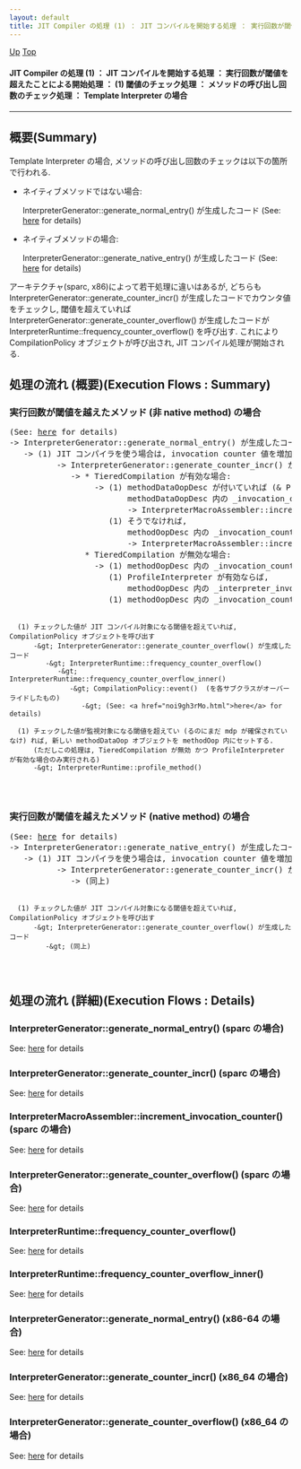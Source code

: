 ```yaml
---
layout: default
title: JIT Compiler の処理 (1) ： JIT コンパイルを開始する処理 ： 実行回数が閾値を超えたことによる開始処理 ： (1) 閾値のチェック処理 ： メソッドの呼び出し回数のチェック処理 ： Template Interpreter の場合
---
```

[Up](nolR92Ajmf.html) [Top](../index.html)

#### JIT Compiler の処理 (1) ： JIT コンパイルを開始する処理 ： 実行回数が閾値を超えたことによる開始処理 ： (1) 閾値のチェック処理 ： メソッドの呼び出し回数のチェック処理 ： Template Interpreter の場合

--- 
## 概要(Summary)
Template Interpreter の場合, メソッドの呼び出し回数のチェックは以下の箇所で行われる.

  * ネイティブメソッドではない場合: 

    InterpreterGenerator::generate_normal_entry() が生成したコード (See: [here](no2935G1h.html) for details)

  * ネイティブメソッドの場合: 

    InterpreterGenerator::generate_native_entry() が生成したコード (See: [here](no3059asZ.html) for details)

アーキテクチャ(sparc, x86)によって若干処理に違いはあるが, 
どちらも InterpreterGenerator::generate_counter_incr() が生成したコードでカウンタ値をチェックし, 
閾値を超えていれば InterpreterGenerator::generate_counter_overflow() が生成したコードが
InterpreterRuntime::frequency_counter_overflow() を呼び出す.
これにより CompilationPolicy オブジェクトが呼び出され, JIT コンパイル処理が開始される.


## 処理の流れ (概要)(Execution Flows : Summary)
### 実行回数が閾値を越えたメソッド (非 native method) の場合
<div class="flow-abst"><pre>
(See: <a href="no2935G1h.html">here</a> for details)
-&gt; InterpreterGenerator::generate_normal_entry() が生成したコード
   -&gt; (1) JIT コンパイラを使う場合は, invocation counter 値を増加させて値をチェックする
          -&gt; InterpreterGenerator::generate_counter_incr() が生成したコード
             -&gt; * TieredCompilation が有効な場合:
                  -&gt; (1) methodDataOopDesc が付いていれば (&amp; ProfileInterpreter が有効ならば), 
                         methodDataOopDesc 内の _invocation_counter のカウンタ値をインクリメントしてチェックする
                         -&gt; InterpreterMacroAssembler::increment_mask_and_jump() が生成したコード
                     (1) そうでなければ, 
                         methodOopDesc 内の _invocation_counter のカウンタ値をインクリメントしてチェックする
                         -&gt; InterpreterMacroAssembler::increment_mask_and_jump() が生成したコード
                * TieredCompilation が無効な場合:
                  -&gt; (1) methodOopDesc 内の _invocation_counter のカウンタ値をインクリメントする
                     (1) ProfileInterpreter が有効ならば, 
                         methodOopDesc 内の _interpreter_invocation_count のカウンタ値をインクリメントする
                     (1) methodOopDesc 内の _invocation_counter のカウンタ値 (+ _backedge_counter のカウンタ値) をチェックする

      (1) チェックした値が JIT コンパイル対象になる閾値を超えていれば, CompilationPolicy オブジェクトを呼び出す
          -&gt; InterpreterGenerator::generate_counter_overflow() が生成したコード
             -&gt; InterpreterRuntime::frequency_counter_overflow()
                -&gt; InterpreterRuntime::frequency_counter_overflow_inner()
                   -&gt; CompilationPolicy::event()  (を各サブクラスがオーバーライドしたもの)
                      -&gt; (See: <a href="noi9gh3rMo.html">here</a> for details)

      (1) チェックした値が監視対象になる閾値を超えてい (るのにまだ mdp が確保されていなけ) れば, 新しい methodDataOop オブジェクトを methodOop 内にセットする.
          (ただしこの処理は, TieredCompilation が無効 かつ ProfileInterpreter が有効な場合のみ実行される)
          -&gt; InterpreterRuntime::profile_method()
</pre></div>

### 実行回数が閾値を越えたメソッド (native method) の場合
<div class="flow-abst"><pre>
(See: <a href="noPQtTMmO9.html">here</a> for details)
-&gt; InterpreterGenerator::generate_native_entry() が生成したコード
   -&gt; (1) JIT コンパイラを使う場合は, invocation counter 値を増加させて値をチェックする
          -&gt; InterpreterGenerator::generate_counter_incr() が生成したコード
             -&gt; (同上)

      (1) チェックした値が JIT コンパイル対象になる閾値を超えていれば, CompilationPolicy オブジェクトを呼び出す
          -&gt; InterpreterGenerator::generate_counter_overflow() が生成したコード
             -&gt; (同上)
</pre></div>

## 処理の流れ (詳細)(Execution Flows : Details)
### InterpreterGenerator::generate_normal_entry() (sparc の場合)
See: [here](no3718gDz.html) for details
### InterpreterGenerator::generate_counter_incr() (sparc の場合)
See: [here](no3059SDH.html) for details
### InterpreterMacroAssembler::increment_invocation_counter() (sparc の場合)
See: [here](no10981BFy.html) for details
### InterpreterGenerator::generate_counter_overflow() (sparc の場合)
See: [here](no10981wpo.html) for details
### InterpreterRuntime::frequency_counter_overflow()
See: [here](no10981PY0.html) for details
### InterpreterRuntime::frequency_counter_overflow_inner()
See: [here](no10981Pmc.html) for details

### InterpreterGenerator::generate_normal_entry() (x86-64 の場合)
See: [here](no3059T2l.html) for details
### InterpreterGenerator::generate_counter_incr() (x86_64 の場合)
See: [here](no3059Htm.html) for details
### InterpreterGenerator::generate_counter_overflow() (x86_64 の場合)
See: [here](no10981wi0.html) for details






